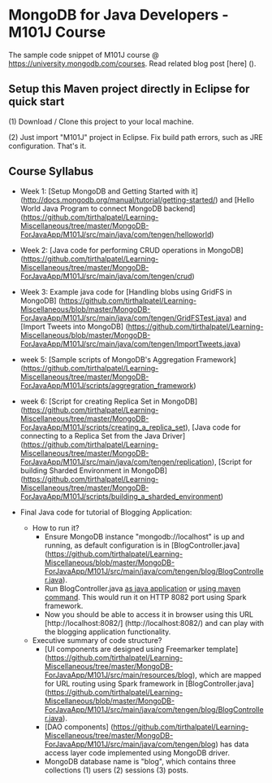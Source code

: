 MongoDB for Java Developers - M101J Course
============================================

The sample code snippet of M101J course @ https://university.mongodb.com/courses. Read related blog post [here] ().


Setup this Maven project directly in Eclipse for quick start 
-------------------------------------------------------------
(1) Download / Clone this project to your local machine.

(2) Just import "M101J" project in Eclipse. Fix build path errors, such as JRE configuration. That's it.


Course Syllabus
---------------

* Week 1: [Setup MongoDB and Getting Started with it] (http://docs.mongodb.org/manual/tutorial/getting-started/) and [Hello World Java Program to connect MongoDB backend] (https://github.com/tirthalpatel/Learning-Miscellaneous/tree/master/MongoDB-ForJavaApp/M101J/src/main/java/com/tengen/helloworld)

* Week 2: [Java code for performing CRUD operations in MongoDB] (https://github.com/tirthalpatel/Learning-Miscellaneous/tree/master/MongoDB-ForJavaApp/M101J/src/main/java/com/tengen/crud)

* Week 3: Example java code for [Handling blobs using GridFS in MongoDB] (https://github.com/tirthalpatel/Learning-Miscellaneous/blob/master/MongoDB-ForJavaApp/M101J/src/main/java/com/tengen/GridFSTest.java) and [Import Tweets into MongoDB] (https://github.com/tirthalpatel/Learning-Miscellaneous/blob/master/MongoDB-ForJavaApp/M101J/src/main/java/com/tengen/ImportTweets.java) 

* week 5: [Sample scripts of MongoDB's Aggregation Framework] (https://github.com/tirthalpatel/Learning-Miscellaneous/tree/master/MongoDB-ForJavaApp/M101J/scripts/aggregration_framework)

* week 6: [Script for creating Replica Set in MongoDB] (https://github.com/tirthalpatel/Learning-Miscellaneous/tree/master/MongoDB-ForJavaApp/M101J/scripts/creating_a_replica_set), [Java code for connecting to a Replica Set from the Java Driver] (https://github.com/tirthalpatel/Learning-Miscellaneous/tree/master/MongoDB-ForJavaApp/M101J/src/main/java/com/tengen/replication), [Script for building Sharded Environment in MongoDB] (https://github.com/tirthalpatel/Learning-Miscellaneous/tree/master/MongoDB-ForJavaApp/M101J/scripts/building_a_sharded_environment)

* Final Java code for tutorial of Blogging Application:
	* How to run it? 
		- Ensure MongoDB instance "mongodb://localhost" is up and running, as default configuration is in [BlogController.java] (https://github.com/tirthalpatel/Learning-Miscellaneous/blob/master/MongoDB-ForJavaApp/M101J/src/main/java/com/tengen/blog/BlogController.java).
		- Run BlogController.java [as java application](https://github.com/tirthalpatel/Learning-Miscellaneous/blob/master/MongoDB-ForJavaApp/M101J/src/main/java/com/tengen/blog/BlogController.java) or [using maven command](https://github.com/tirthalpatel/Learning-Miscellaneous/blob/master/MongoDB-ForJavaApp/M101J/scripts/blog_app/run.sh). This would run it on HTTP 8082 port using Spark framework.
		- Now you should be able to access it in browser using this URL [http://localhost:8082/] (http://localhost:8082/) and can play with the blogging application functionality.
	* Executive summary of code structure?
		- [UI components are designed using Freemarker template] (https://github.com/tirthalpatel/Learning-Miscellaneous/tree/master/MongoDB-ForJavaApp/M101J/src/main/resources/blog), which are mapped for URL routing using Spark framework in [BlogController.java] (https://github.com/tirthalpatel/Learning-Miscellaneous/blob/master/MongoDB-ForJavaApp/M101J/src/main/java/com/tengen/blog/BlogController.java).
		- [DAO components] (https://github.com/tirthalpatel/Learning-Miscellaneous/tree/master/MongoDB-ForJavaApp/M101J/src/main/java/com/tengen/blog) has data access layer code implemented using MongoDB driver.
		- MongoDB database name is "blog", which contains three collections (1) users (2) sessions (3) posts.	 